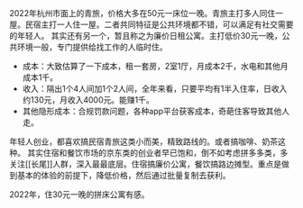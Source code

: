 2022年杭州市面上的青旅，价格大多在50元一床位一晚。青旅主打多人同住一屋。民宿主打一人住一屋。二者共同特征是公共环境都不错，可以满足有社交需要的年轻人。
其实还有另一个，暂且称之为廉价日租公寓。主打低价30元一晚，公共环境一般，专门提供给找工作的人临时住。
- 成本：大致估算了一下成本，租一套房，2室1厅，月成本2千，水电和其他月成本1千。
- 收入：隔出1个4人间加1个2人间，全年来看，只要平均有1半入住率，日收入约130元，月收入4000元。能赚1千。
- 其他隐形成本：合规罚款问题，各种app平台获客成本，奇葩住客导致其他人走。

年轻人创业，都喜欢搞民宿青旅这类小而美，精致路线的。或者搞咖啡、奶茶这种。
其实住宿和餐饮市场的京东类的创业者早已饱和，倒不如考虑拼多多类，多关注[[长尾]]人群，深入最最底层。住宿搞廉价公寓，餐饮搞路边摊型。重点是做到基本的体验的前提下，降低价格，然后通过批量复制去获利。

2022年，住30元一晚的拼床公寓有感。
